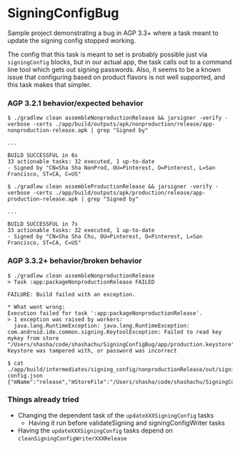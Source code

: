 # SigningConfigBug

Sample project demonstrating a bug in AGP 3.3+ where a task meant to update the signing config stopped working.

The config that this task is meant to set is probably possible just via `signingConfig` blocks, but in our actual app, the task calls out to a command line tool which gets out signing passwords. Also, it seems to be a known issue that configuring based on product flavors is not well supported, and this task makes that simpler.

### AGP 3.2.1 behavior/expected behavior
```
$ ./gradlew clean assembleNonproductionRelease && jarsigner -verify -verbose -certs ./app/build/outputs/apk/nonproduction/release/app-nonproduction-release.apk | grep "Signed by"

...

BUILD SUCCESSFUL in 6s
33 actionable tasks: 32 executed, 1 up-to-date
- Signed by "CN=Sha Sha NonProd, OU=Pinterest, O=Pinterest, L=San Francisco, ST=CA, C=US"
```

```
$ ./gradlew clean assembleProductionRelease && jarsigner -verify -verbose -certs ./app/build/outputs/apk/production/release/app-production-release.apk | grep "Signed by"

...

BUILD SUCCESSFUL in 7s
33 actionable tasks: 32 executed, 1 up-to-date
- Signed by "CN=Sha Sha Chu, OU=Pinterest, O=Pinterest, L=San Francisco, ST=CA, C=US"
```

### AGP 3.3.2+ behavior/broken behavior
```
$ ./gradlew clean assembleNonproductionRelease
> Task :app:packageNonproductionRelease FAILED

FAILURE: Build failed with an exception.

* What went wrong:
Execution failed for task ':app:packageNonproductionRelease'.
> 1 exception was raised by workers:
  java.lang.RuntimeException: java.lang.RuntimeException: com.android.ide.common.signing.KeytoolException: Failed to read key mykey from store "/Users/shasha/code/shashachu/SigningConfigBug/app/production.keystore": Keystore was tampered with, or password was incorrect
```

```
$ cat ./app/build/intermediates/signing_config/nonproductionRelease/out/signing-config.json
{"mName":"release","mStoreFile":"/Users/shasha/code/shashachu/SigningConfigBug/app/production.keystore","mStorePassword":"","mKeyAlias":"mykey","mKeyPassword":"","mStoreType":"jks","mV1SigningEnabled":true,"mV2SigningEnabled":true}
```

### Things already tried
* Changing the dependent task of the `updateXXXSigningConfig` tasks
  * Having it run before validateSigning and signingConfigWriter tasks
* Having the `updateXXXSigningConfig` tasks depend on `cleanSigningConfigWriterXXXRelease`